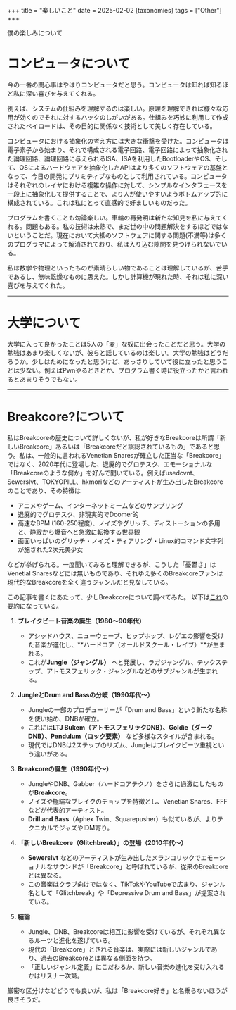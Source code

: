 +++
title = "楽しいこと"
date = 2025-02-02
[taxonomies]
tags = ["Other"]
+++

僕の楽しみについて

<!-- more -->

# コンピュータについて

今の一番の関心事はやはりコンピュータだと思う。コンピュータは知れば知るほど私に深い喜びを与えてくれる。

例えば、システムの仕組みを理解するのは楽しい。原理を理解できれば様々な応用が効くのでそれに対するハックのしがいがある。仕組みを巧妙に利用して作成されたペイロードは、その目的に関係なく技術として美しく存在している。

コンピュータにおける抽象化の考え方には大きな衝撃を受けた。コンピュータは電子素子から始まり、それで構成される電子回路、電子回路によって抽象化された論理回路、論理回路に与えられるISA、ISAを利用したBootloaderやOS、そして、OSによるハードウェアを抽象化したAPIはより多くのソフトウェアの基盤となって、今日の開発にプリミティブなものとして利用されている。コンピュータはそれぞれのレイヤにおける複雑な操作に対して、シンプルなインタフェースを一段上に抽象化して提供することで、より人が使いやすいようボトムアップ的に構成されている。これは私にとって直感的で好ましいものだった。

プログラムを書くことも勿論楽しい。車輪の再発明は新たな知見を私に与えてくれる。問題もある。私の技術は未熟で、まだ世の中の問題解決をするほどではないということだ。現在において大抵のソフトウェアに関する問題(不満等)は多くのプログラマによって解消されており、私は入り込む隙間を見つけられないでいる。

私は数学や物理といったものが素晴らしい物であることは理解しているが、苦手であるし、無味乾燥なものに思えた。しかし計算機が現れた時、それは私に深い喜びを与えてくれた。

---

# 大学について
大学に入って良かったことは5人の「変」な奴に出会ったことだと思う。大学の勉強はあまり楽しくないが、彼らと話しているのは楽しい。大学の勉強はどうだろうか。少しはためになったと思うけど、あっさりしていて役に立ったと思うことは少ない。例えばPwnやるときとか、プログラム書く時に役立ったかと言われるとあまりそうでもない。

---

# Breakcore?について
私はBreakcoreの歴史について詳しくないが、私が好きなBreakcoreは所謂「新しいBreakcore」あるいは「Breakcoreだと誤認されているもの」であると思う。私は、一般的に言われるVenetian Snaresが確立した正当な「Breakcore」ではなく、2020年代に登場した、退廃的でグロテスク、エモーショナルな「Breakcoreのような何か」を好んで聞いている。例えばusedcvnt、Sewerslvt、TOKYOPILL、hkmoriなどのアーティストが生み出したBreakcoreのことであり、その特徴は
- アニメやゲーム、インターネットミームなどのサンプリング
- 退廃的でグロテスク、非現実的でDoomer的
- 高速なBPM (160-250程度)、ノイズやグリッチ、ディストーションの多用と、静寂から爆音へと急激に転換する世界観
- 画面いっぱいのグリッチ・ノイズ・ティアリング・Linux的コマンド文字列が施された2次元美少女

などが挙げられる。一度聞いてみると理解できるが、こうした「憂鬱さ」はVenetial Snaresなどには無いものであり、それゆえ多くのBreakcoreファンは現代的なBreakcoreを全く違うジャンルだと見なしている。

この記事を書くにあたって、少しBreakcoreについて調べてみた。
以下は[これ](https://www.reddit.com/r/breakcore/comments/192gx43/read_this_if_you_are_confused_about_breakcore/?rdt=46477)の要約になっている。

1. **ブレイクビート音楽の誕生（1980〜90年代）**
    - アシッドハウス、ニューウェーブ、ヒップホップ、レゲエの影響を受けた音楽が進化し、**ハードコア（オールドスクール・レイブ）**が生まれる。
    - これが**Jungle（ジャングル）** へと発展し、ラガジャングル、テックステップ、アトモスフェリック・ジャングルなどのサブジャンルが生まれる。

2. **JungleとDrum and Bassの分岐（1990年代〜）**
    - Jungleの一部のプロデューサーが「Drum and Bass」という新たな名称を使い始め、DNBが確立。
    - これには**LTJ Bukem（アトモスフェリックDNB）、Goldie（ダークDNB）、Pendulum（ロック要素）** など多様なスタイルが含まれる。
    - 現代ではDNBは2ステップのリズム、Jungleはブレイクビーツ重視という違いがある。

3. **Breakcoreの誕生（1990年代〜）**
    - JungleやDNB、Gabber（ハードコアテクノ）をさらに過激にしたものが**Breakcore**。
    - ノイズや極端なブレイクのチョップを特徴とし、Venetian Snares、FFFなどが代表的アーティスト。
    - **Drill and Bass**（Aphex Twin、Squarepusher）も似ているが、よりテクニカルでジャズやIDM寄り。

4. **「新しいBreakcore（Glitchbreak）」の登場（2010年代〜）**
    - **Sewerslvt** などのアーティストが生み出したメランコリックでエモーショナルなサウンドが「Breakcore」と呼ばれているが、従来のBreakcoreとは異なる。
    - この音楽はクラブ向けではなく、TikTokやYouTubeで広まり、ジャンル名として「Glitchbreak」や「Depressive Drum and Bass」が提案されている。

5. **結論**
    - Jungle、DNB、Breakcoreは相互に影響を受けているが、それぞれ異なるルーツと進化を遂げている。
    - 現代の「Breakcore」とされる音楽は、実際には新しいジャンルであり、過去のBreakcoreとは異なる側面を持つ。
    - 「正しいジャンル定義」にこだわるか、新しい音楽の進化を受け入れるかはリスナー次第。

厳密な区分けなどどうでも良いが、私は「Breakcore好き」と名乗らないほうが良さそうだ。
